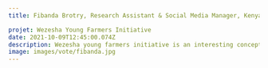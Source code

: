 ```yaml
---
title: Fibanda Brotry, Research Assistant & Social Media Manager, Kenya

projet: Wezesha Young Farmers Initiative 
date: 2021-10-09T12:45:00.074Z
description: Wezesha young farmers initiative is an interesting concept that links Environmental conservation, Climate Action to Agriculture using agroecology approach. This initiative is being led by Fibanda at the APSID consulting company. This approach brings good connectivity with nature, and a sustainable way to redesign food systems from the farm to the table. As of now undernourishment and severe food insecurity appears to be increasing in almost all regions in africa. Through Agroforestry, Soil and Water Conservation and Biodiversity Conservation practices increases productivity because the greater diversity on the farm results in greater diversity in plates.
image: images/vote/fibanda.jpg
---
```

